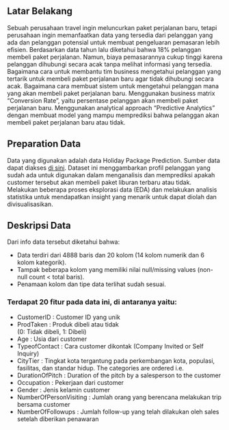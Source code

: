 ## Latar Belakang
Sebuah perusahaan travel ingin meluncurkan paket 
perjalanan baru, tetapi perusahaan ingin memanfaatkan 
data yang tersedia dari pelanggan yang ada dan pelanggan 
potensial untuk membuat pengeluaran pemasaran lebih efisien.
Berdasarkan data tahun lalu diketahui bahwa 18% pelanggan membeli paket perjalanan. Namun, biaya pemasarannya cukup tinggi karena pelanggan dihubungi secara acak tanpa melihat informasi yang tersedia.
Bagaimana cara untuk membantu tim business mengetahui pelanggan yang tertarik untuk membeli paket perjalanan baru agar tidak dihubungi secara acak.
Bagaimana cara membuat sistem untuk mengetahui pelanggan mana yang akan membeli paket perjalanan baru.
Menggunakan business matrix “Conversion Rate”, yaitu persentase pelanggan akan membeli paket perjalanan baru.
Menggunakan analytical approach “Predictive Analytics” dengan membuat model yang mampu memprediksi bahwa pelanggan akan membeli paket perjalanan baru atau tidak.


## Preparation Data
Data yang digunakan adalah data Holiday Package Prediction. Sumber data dapat diakses [di sini](https://www.kaggle.com/susant4learning/holiday-package-purchase-prediction/code).  Dataset ini menggambarkan profil pelanggan yang sudah ada untuk digunakan dalam menganalisis dan memprediksi apakah customer tersebut akan membeli paket liburan terbaru atau tidak. Melakukan beberapa proses eksplorasi data (EDA) dan melakukan analisis statistika untuk mendapatkan insight yang menarik untuk dapat diolah dan divisualisasikan.

## Deskripsi Data
Dari info data tersebut diketahui bahwa:
- Data terdiri dari 4888 baris dan 20 kolom 
(14 kolom numerik dan 6 kolom kategorik).
- Tampak beberapa kolom yang memiliki nilai null/missing values (non-null count < total baris).
- Penamaan kolom dan tipe data terlihat sudah sesuai.

### Terdapat 20 fitur pada data ini, di antaranya yaitu:

- CustomerID : Customer ID yang unik
- ProdTaken : Produk dibeli atau tidak  
(0: Tidak dibeli, 1: Dibeli)
- Age : Usia dari customer
- TypeofContact : Cara customer dikontak (Company Invited or Self Inquiry)
- CityTier : Tingkat kota tergantung pada perkembangan kota, populasi, fasilitas, dan standar hidup. The categories are ordered i.e.
- DurationOfPitch : Duration of the pitch by a salesperson to the customer
- Occupation : Pekerjaan dari customer
- Gender : Jenis kelamin customer
- NumberOfPersonVisiting : Jumlah orang yang berencana melakukan trip bersama customer
- NumberOfFollowups : Jumlah follow-up yang telah dilakukan oleh sales setelah diberikan penawaran







